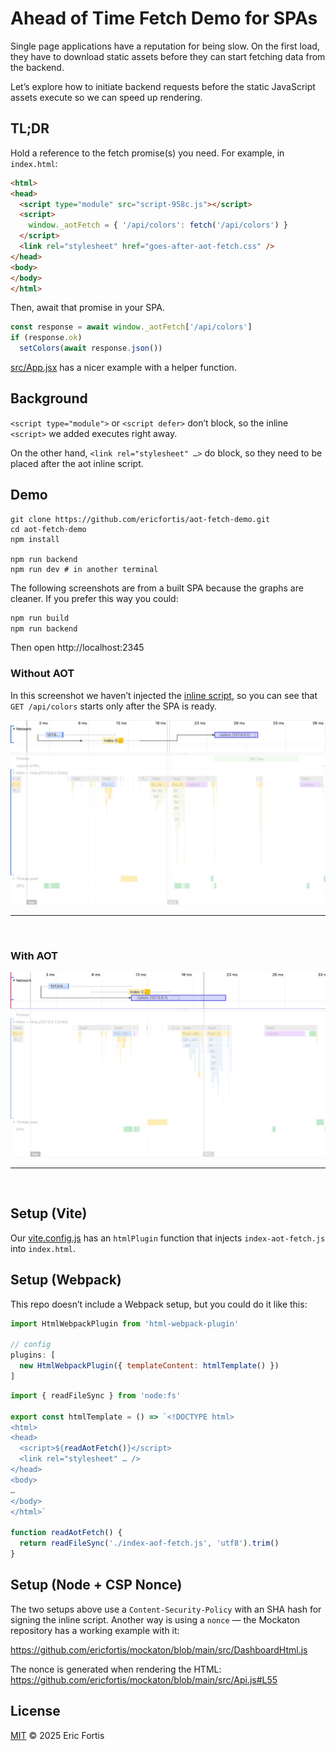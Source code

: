 # Ahead of Time Fetch Demo for SPAs

Single page applications have a reputation for being slow.
On the first load, they have to download static assets before they 
can start fetching data from the backend.

Let’s explore how to initiate backend requests before the static 
JavaScript assets execute so we can speed up rendering.


## TL;DR

Hold a reference to the fetch promise(s) you need. For example, in `index.html`:
```html
<html>
<head>
  <script type="module" src="script-958c.js"></script>
  <script>
    window._aotFetch = { '/api/colors': fetch('/api/colors') }
  </script>
  <link rel="stylesheet" href="goes-after-aot-fetch.css" />
</head>
<body>
</body>
</html>
```

Then, await that promise in your SPA.

```js
const response = await window._aotFetch['/api/colors']
if (response.ok) 
  setColors(await response.json())
```


[src/App.jsx](./src/App.jsx) has a nicer example with a helper function.


## Background

`<script type="module">` or `<script defer>` don’t block, so the inline
`<script>` we added executes right away.

On the other hand, `<link rel="stylesheet" …>` do block, so they need
to be placed after the aot inline script.


## Demo

```shell
git clone https://github.com/ericfortis/aot-fetch-demo.git
cd aot-fetch-demo
npm install 

npm run backend
npm run dev # in another terminal 
```

The following screenshots are from a built SPA
because the graphs are cleaner. If you prefer this way you could:
```sh
npm run build
npm run backend
```
Then open http://localhost:2345


### Without AOT
In this screenshot we haven’t injected the [inline script](./index-aot-fetch.js), so
you can see that `GET /api/colors` starts only after the SPA is ready.

![](./docs/no-aot.png)

---
<br/>

### With AOT
![](./docs/aot.png)


---
<br/>

## Setup (Vite)
Our [vite.config.js](./vite.config.js) has an `htmlPlugin` function 
that injects `index-aot-fetch.js` into `index.html`.


## Setup (Webpack)
This repo doesn’t include a Webpack setup, but you could do it like this:
```js
import HtmlWebpackPlugin from 'html-webpack-plugin'

// config
plugins: [
  new HtmlWebpackPlugin({ templateContent: htmlTemplate() })
]
```

```js
import { readFileSync } from 'node:fs'

export const htmlTemplate = () => `<!DOCTYPE html>
<html>
<head>
  <script>${readAotFetch()}</script>
  <link rel="stylesheet" … />
</head>
<body>
…
</body>
</html>`

function readAotFetch() {
  return readFileSync('./index-aof-fetch.js', 'utf8').trim()
}
```

## Setup (Node + CSP Nonce)
The two setups above use a `Content-Security-Policy` with an SHA hash for 
signing the inline script. Another way is using a `nonce` &mdash; the Mockaton
repository has a working example with it:

https://github.com/ericfortis/mockaton/blob/main/src/DashboardHtml.js

The nonce is generated when rendering the HTML:
https://github.com/ericfortis/mockaton/blob/main/src/Api.js#L55




## License

[MIT](LICENSE) © 2025 Eric Fortis


